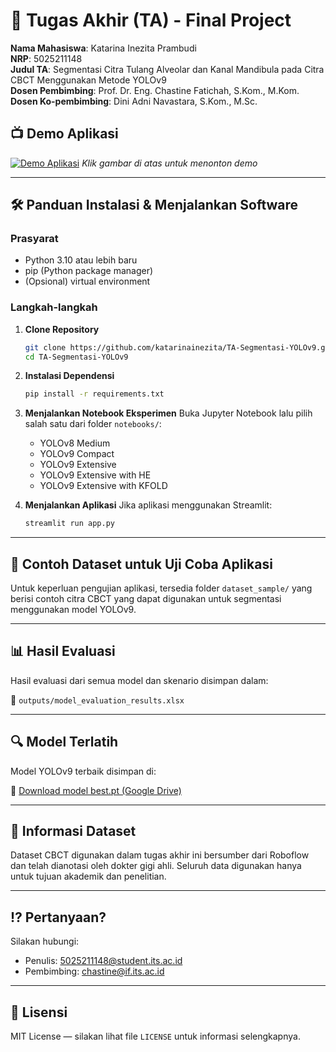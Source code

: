 # 🏁 Tugas Akhir (TA) - Final Project

**Nama Mahasiswa**: Katarina Inezita Prambudi  
**NRP**: 5025211148  
**Judul TA**: Segmentasi Citra Tulang Alveolar dan Kanal Mandibula pada Citra CBCT Menggunakan Metode YOLOv9   
**Dosen Pembimbing**: Prof. Dr. Eng. Chastine Fatichah, S.Kom., M.Kom.  
**Dosen Ko-pembimbing**: Dini Adni Navastara, S.Kom., M.Sc.


## 📺 Demo Aplikasi

[![Demo Aplikasi](https://github.com/user-attachments/assets/a42668a3-00ba-4d59-a177-c63a6c69ce02)](https://www.youtube.com/watch?v=-g9b4dRYBMc)
*Klik gambar di atas untuk menonton demo*



---

## 🛠 Panduan Instalasi & Menjalankan Software

### Prasyarat

* Python 3.10 atau lebih baru
* pip (Python package manager)
* (Opsional) virtual environment

### Langkah-langkah

1. **Clone Repository**

   ```bash
   git clone https://github.com/katarinainezita/TA-Segmentasi-YOLOv9.git
   cd TA-Segmentasi-YOLOv9
   ```

2. **Instalasi Dependensi**

   ```bash
   pip install -r requirements.txt
   ```

3. **Menjalankan Notebook Eksperimen**
   Buka Jupyter Notebook lalu pilih salah satu dari folder `notebooks/`:

   * YOLOv8 Medium
   * YOLOv9 Compact
   * YOLOv9 Extensive
   * YOLOv9 Extensive with HE
   * YOLOv9 Extensive with KFOLD

4. **Menjalankan Aplikasi**
   Jika aplikasi menggunakan Streamlit:

   ```bash
   streamlit run app.py
   ```

---

## 🧪 Contoh Dataset untuk Uji Coba Aplikasi

Untuk keperluan pengujian aplikasi, tersedia folder `dataset_sample/` yang berisi contoh citra CBCT yang dapat digunakan untuk segmentasi menggunakan model YOLOv9.

---

## 📊 Hasil Evaluasi

Hasil evaluasi dari semua model dan skenario disimpan dalam:

📄 `outputs/model_evaluation_results.xlsx`

---

## 🔍 Model Terlatih

Model YOLOv9 terbaik disimpan di: 

🔗 [Download model best.pt (Google Drive)](https://drive.google.com/drive/folders/1vpLnA6EA_z33_rAwR4fb-S8ptaLLqzNC?usp=sharing)

---


## 📌 Informasi Dataset

Dataset CBCT digunakan dalam tugas akhir ini bersumber dari Roboflow dan telah dianotasi oleh dokter gigi ahli. Seluruh data digunakan hanya untuk tujuan akademik dan penelitian.

---

## ⁉️ Pertanyaan?

Silakan hubungi:

* Penulis: [5025211148@student.its.ac.id](mailto:5025211148@student.its.ac.id)
* Pembimbing: [chastine@if.its.ac.id](mailto:chastine@if.its.ac.id)

---

## 📄 Lisensi

MIT License — silakan lihat file `LICENSE` untuk informasi selengkapnya.

